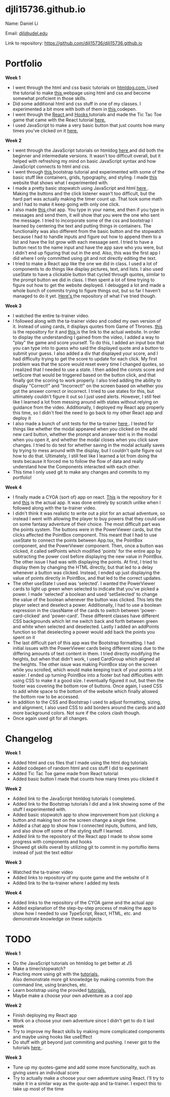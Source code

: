 # djli15736.github.io
Name: Daniel Li 

Email: djli@udel.edu

Link to repository: <a href = "https://github.com/djli15736/djli15736.github.io"> https://github.com/djli15736/djli15736.github.io </a>

# Portfolio
<strong> Week 1 </strong>
<ul>
  <li> I went through the html and css basic tutorials on <a href = "https://htmldog.com/guides/"> htmldog.com. </a> Used the tutorial to make <a href = "https://djli15736.github.io/myfirstwebpage-portfolio-daniel/myfirstpage.html"> this </a> webpage using html and css and become somewhat proficient in those skills. </li>
  <li> Did some additional html and css stuff in one of my classes. I experimented a bit more with both of them in <a href = "https://codepen.io/djli/pen/vYOrKdo"> this </a> codepen. </li>
  <li> I went through the <a href = "https://reactjs.org/tutorial/tutorial.html"> React </a> and <a href = "https://reactjs.org/docs/hooks-intro.html"> Hooks </a> tutorials and made the Tic Tac Toe game that came with the React tutorial <a href = "https://codepen.io/djli/pen/VwWPaMM"> here. </a> </li>
  <li> I used JavaScript to make a very basic button that just counts how many times you've clicked on it <a href = "https://codepen.io/djli/pen/powRVwL"> here. </a> </li>
</ul>

<strong> Week 2 </strong>
<ul>
  <li> I went through the JavaScript tutorials on htmldog <a href = "https://htmldog.com/guides/javascript/"> here </a> and did both the beginner and intermediate versions. It wasn't too difficult overall, but it helped with refreshing my mind on basic JavaScript syntax and how JavaScript connects to html and css. </li>
  <li> I went through <a href = "https://www.w3schools.com/bootstrap5/"> this </a> bootstrap tutorial and experimented with some of the basic stuff like containers, grids, typography, and styling. I made <a href = "https://djli15736.github.io/bootstrapstuff.github.io/"> this </a> website that shows what I experimented with. </li>
  <li> I made a pretty basic stopwatch using JavaScript and html <a href = "https://codepen.io/djli/pen/abwEQLQ"> here </a>. Making the buttons and the click listener wasn't too difficult, but the hard part was actually making the timer count up. That took some math and I had to make it keep going with only one click. </li>
  <li> I also made <a href = "https://djli15736.github.io/basicchatapp2.github.io/"> this </a> chat app. You type in your name, and then if you type in messages and send them, it will show that you were the one who sent the message. I tried to incorporate some of the css and bootstrap I learned by centering the text and putting things in containers. The functionality was also different from the basic button and the stopwatch because I had to handle inputs and figure out how to append them to a list and have the list grow with each message sent. I tried to have a button next to the name input and have the app save who you were, but I didn't end up figuring that out in the end. Also, this was the first app I did where I only committed using git and not directly editing the text. </li>
  <li> I tried to make a React app like the one we did in class. I used a lot of components to do things like display pictures, text, and lists. I also used useState to have a clickable button that cycled through quotes, similar to the prompt button we did in class. I then spent a lot of time trying to figure out how to get the website deployed. I debugged a lot and made a whole bunch of commits trying to figure things out, but so far I haven't managed to do it yet. <a href = "https://github.com/djli15736/bobbybreacts.github.io"> Here's </a> the repository of what I've tried though. </li>
</ul>

<strong> Week 3 </strong>
<ul>
  <li> I watched the entire ta-trainer video. </li>
  <li> I followed along with the ta-trainer video and coded my own version of it. Instead of using cards, it displays quotes from Game of Thrones. <a href = "https://github.com/djli15736/quote-game"> this </a> is the repository for it and <a href = "https://djli15736.github.io/quote-game/"> this </a> is the link to the actual website. In order to display the understanding I gained from the video, I added a way to "play" the game and score yourself. To do this, I added an input box that you can type into to guess who said the displayed quote and a button to submit your guess. I also added a div that displayed your score, and I had difficulty trying to get the score to update for each click. My first problem was that the score would reset every time I changed quotes, so I realized that I needed to use a state. I then added the consts score and setScore that would be triggered based on the button click, and that finally got the scoring to work properly. I also tried adding the ability to display "Correct!" and "Incorrect!" on the screen based on whether you got the answer correct or incorrect. I tried to use states for this, but ultimately couldn't figure it out so I just used alerts. However, I still feel like I learned a lot from messing around with states without relying on guidance from the video. Additionally, I deployed my React app properly this time, so I didn't feel the need to go back to my other React app and deploy it</li>
  <li> I also made a bunch of unit tests for the ta-trainer <a href = "https://github.com/djli15736/ta-trainer"> here </a>. I tested for things like whether the modal appeared when you clicked on the add new card button, whether the prompt and answer text is in the modal when you open it, and whether the modal closes when you click save changes. I tried to do test for whether saving in the modal actually saves by trying to mess around with the display, but I couldn't quite figure out how to do that. Ultimately, I still feel like I learned a lot from doing the tests because it forced me to follow the flow of data and really understand how the Components interacted with each other. </li>
  <li> This time I only used git to make any changes and commits to my portfolio! </li>
</ul>

<strong> Week 4 </strong>
<ul>
  <li> I finally made a CYOA (sort of) app on react. <a href = "https://github.com/djli15736/cyoa-game">This</a> is the repository for it and <a href = "https://djli15736.github.io/cyoa-game/">this</a> is the actual app. It was done entirely by scratch unlike when I followed along with the ta-trainer video. </li>
  <li> I didn't think it was realistic to write out a plot for an actual adventure, so instead I went with allowing the player to buy powers that they could use on some fantasy adventure of their choice. The most difficult part was the points system. The buttons were in the PowerViewer cards, but the clicks affected the PointBox component. This meant that I had to use useState to connect the points between App.tsx, the PointBox component, and the PowerViewer component. Then, once a button was clicked, it called setPoints which modified 'points' for the entire app by subtracting the power cost before displaying the new value in PointBox. The other issue I had was with displaying the points. At first, I tried to display them by changing the HTML directly, but that led to a delay whenever a button was clicked. Instead, I ended up just displaying the value of points directly in PointBox, and that led to the correct updates. </li>
  <li> The other useState I used was 'selected'. I wanted the PowerViewer cards to light up green when selected to indicate that you've picked a power. I made 'selected' a boolean and used 'setSelected' to change the value of the boolean whenever the button was clicked. This lets the player select and deselect a power. Additionally, I had to use a boolean expression in the className of the cards to switch between 'power-card-clicked' and 'power-card'. These different classes have different CSS backgrounds which let me switch back and forth between green and white when selected and deselected. Lastly I added an addPoints function so that deselecting a power would add back the points you spent on it </li>
  <li> The last difficult part of this app was the Bootstrap formatting. I had initial issues with the PowerViewer cards being different sizes due to the differing amounts of text content in them. I tried directly modifying the heights, but when that didn't work, I used CardGroup which aligned all the heights. The other issue was making PointBox stay on the screen while you scrolled, which would make keeping track of your points a lot easier. I ended up turning PointBox into a footer but had difficulties with using CSS to make it a good size. I eventually figured it out, but then the footer was covering the bottom row of buttons. Once again, I used CSS to add white space to the bottom of the website which finally allowed the bottom row to be accessed. </li>
  <li> In addition to the CSS and Bootstrap I used to adjust formatting, sizing, and alignment, I also used CSS to add borders around the cards and add more background colors. Not sure if the colors clash though. </li>
  <li> Once again used git for all changes. </li>
</ul>

# Changelog
<strong> Week 1 </strong>
<ul> 
  <li> Added html and css files that I made using the html dog tutorials </li>
  <li> Added codepen of random html and css stuff I did to experiment </li>
  <li> Added Tic Tac Toe game made from React tutorial </li>
  <li> Added basic button I made that counts how many times you clicked it </li>
</ul> 

<strong> Week 2 </strong>
<ul> 
  <li> Added link to the JavaScript htmldog tutorials I completed. </li>
  <li> Added link to the Bootstrap tutorials I did and a link showing some of the stuff I experimented with. </li>
  <li> Added basic stopwatch app to show improvement from just clicking a button and making text on the screen change a single time. </li>
  <li> Added a chat app to show how I connected inputs, buttons, and lists, and also show off some of the styling stuff I learned. </li>
  <li> Added link to the repository of the React app I made to show some progress with components and hooks </li>
  <li> Showed git skills overall by utilizing git to commit in my portoflio items instead of just the text editor </li>
</ul>

<strong> Week 3 </strong>
<ul> 
  <li> Watched the ta-trainer video </li>
  <li> Added links to repository of my quote game and the website of it </li>
  <li> Added link to the ta-trainer where I added my tests </li>
</ul>

<strong> Week 4 </strong>
<ul>
  <li> Added links to the repository of the CYOA game and the actual app </li>
  <li> Added explanation of the step-by-step process of making the app to show how I needed to use TypeScript, React, HTML, etc. and demonstrate knowledge on these subjects </li>
</ul>

# TODO
<strong> Week 1 </strong> 
<ul> 
  <li> Do the JavaScript tutorials on htmldog to get better at JS </li>
  <li> Make a timer/stopwatch? </li>
  <li> Practing more using git with the <a href = "https://learngitbranching.js.org/"> tutorials. </a> </li> Also demonstrate more git knowledge by making commits from the command line, using branches, etc. 
  <li> Learn bootstrap using the provided <a href = "https://sun.iwu.edu/~mliffito/cs_codex/posts/bootstrap/"> tutorials. </a> </li>
  <li> Maybe make a choose your own adventure as a cool app </li>
</ul>

<strong> Week 2 </strong>
<ul> 
  <li> Finish deploying my React app </li>
  <li> Work on a choose your own adventure since I didn't get to do it last week </li>
  <li> Try to improve my React skills by making more complicated components and maybe using hooks like useEffect </li>
  <li> Do stuff with git beyond just commiting and pushing. I never got to the tutorials <a href = "https://learngitbranching.js.org/"> here </a>. </li>
</ul>

<strong> Week 3 </strong>
<ul> 
  <li> Tune up my quotes-game and add some more functionality, such as giving users an individual score </li>
  <li> Try to actually make a choose your own adventure using React. I'll try to make it in a similar way as the quote-app and ta-trainer. I expect this to take up most of the time </li>
</ul>
  

